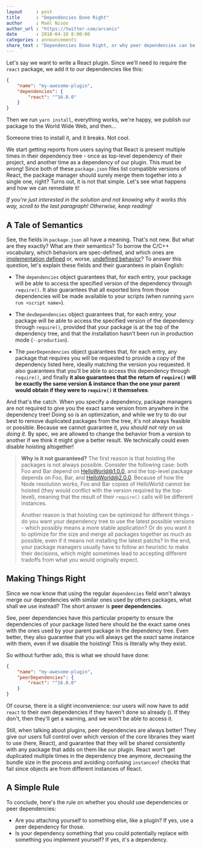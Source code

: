 ```yaml
---
layout     : post
title      : "Dependencies Done Right"
author     : Maël Nison
author_url : "https://twitter.com/arcanis"
date       : 2018-04-18 8:00:00
categories : announcements
share_text : "Dependencies Done Right, or why peer dependencies can be the better choice"
---
```


Let's say we want to write a React plugin. Since we'll need to require the `react` package, we add it to our dependencies like this:

```json
{
    "name": "my-awesome-plugin",
    "dependencies": {
        "react": "^16.0.0"
    }
}
```

Then we run `yarn install`, everything works, we're happy, we publish our package to the World Wide Web, and then...

Someone tries to install it, and it breaks. Not cool.

We start getting reports from users saying that React is present multiple times in their dependency tree - once as top-level dependency of their project, and another time as a dependency of our plugin. This must be wrong! Since both of these `package.json` files list compatible versions of React, the package manager should surely merge them together into a single one, right? Turns out, it is not that simple. Let's see what happens and how we can remediate it!

*If you're just interested in the solution and not knowing why it works this way, scroll to the last paragraph! Otherwise, keep reading!*

## A Tale of Semantics

See, the fields in `package.json` all have a meaning. That's not new. But what are they exactly? What are their semantics? To borrow the C/C++ vocabulary, which behaviors are spec-defined, and which ones are [implementation defined](https://en.wikipedia.org/wiki/Unspecified_behavior#Implementation-defined_behavior) or, worse, [undefined behavior](https://en.wikipedia.org/wiki/Undefined_behavior)? To answer this question, let's explain these fields and their guarantees in plain English:

* The `dependencies` object guarantees that, for each entry, your package will be able to access the specified version of the dependency through `require()`. It also guarantees that all exported bins from those dependencies will be made available to your scripts (when running `yarn run <script name>`).

* The `devDependencies` object guarantees that, for each entry, your package will be able to access the specified version of the dependency through `require()`, provided that your package is at the top of the dependency tree, and that the installation hasn't been run in production mode (`--production`).

* The `peerDependencies` object guarantees that, for each entry, any package that requires you will be requested to provide a copy of the dependency listed here, ideally matching the version you requested. It also guarantees that you'll be able to access this dependency through `require()`, and finally **it also guarantees that the return of `require()` will be exactly the same version & instance than the one your parent would obtain if they were to `require()` it themselves**.

And that's the catch. When you specify a dependency, package managers are not required to give you the exact same version from anywhere in the dependency tree! Doing so is an optimization, and while we try to do our best to remove duplicated packages from the tree, it's not always feasible or possible. Because we cannot guarantee it, *you should not rely on us doing it*. By spec, we are allowed to change the behavior from a version to another if we think it might give a better result. We technically could even disable hoisting altogether!

> **Why is it not guaranteed?** The first reason is that hoisting the packages is not always possible. Consider the following case: both Foo and Bar depend on HelloWorld@1.0.0, and the top-level package depends on Foo, Bar, and HelloWorld@2.0.0. Because of how the Node resolution works, Foo and Bar copies of HelloWorld cannot be hoisted (they would conflict with the version required by the top-level), meaning that the result of their `require()` calls will be different instances. 
>
> Another reason is that hoisting can be optimized for different things - do you want your dependency tree to use the latest possible versions - which possibly means a more stable application? Or do you want it to optimize for the size and merge all packages together as much as possible, even if it means not installing the latest patchs? In the end, your package managers usually have to follow an heuristic to make their decisions, which might sometimes lead to accepting different tradoffs from what you would originally expect.

## Making Things Right

Since we now know that using the regular `dependencies` field won't always merge our dependencies with similar ones used by others packages, what shall we use instead? The short answer is **peer dependencies**.

See, peer dependencies have this particular property to ensure the dependencies of your package listed here should be the exact same ones with the ones used by your parent package in the dependency tree. Even better, they also guarantee that you will always get the *exact* same instance with them, even if we disable the hoisting! This is literally why they exist.

So without further ado, this is what we should have done:

```json
{
    "name": "my-awesome-plugin",
    "peerDependencies": {
        "react": "^16.0.0"
    }
}
```

Of course, there is a slight inconvenience: our users will now have to add `react` to their own dependencies if they haven't done so already (). If they don't, then they'll get a warning, and we won't be able to access it.

Still, when talking about plugins, peer dependencies are always better! They give our users full control over which version of the core libraries they want to use (here, React), and guarantee that they will be shared consistently with any package that adds on them like our plugin. React won't get duplicated multiple times in the dependency tree anymore, decreasing the bundle size in the process and avoiding confusing `instanceof` checks that fail since objects are from different instances of React.

## A Simple Rule

To conclude, here's the rule on whether you should use dependencies or peer dependencies:

* Are you attaching yourself to something else, like a plugin? If yes, use a peer dependency for those.
* Is your dependency something that you could potentially replace with something you implement yourself? If yes, it's a dependency.

